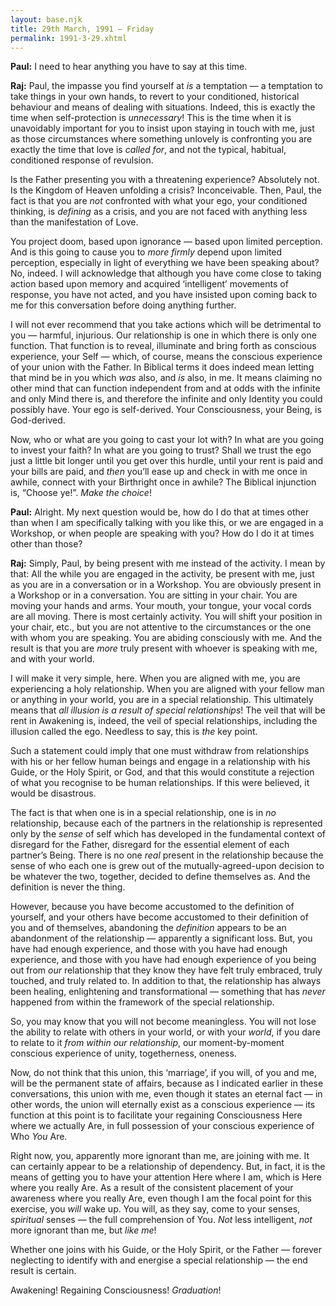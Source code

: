 ```yaml
---
layout: base.njk
title: 29th March, 1991 — Friday
permalink: 1991-3-29.xhtml
---
```


**Paul:** I need to hear anything you have to say at this time.

**Raj:** Paul, the impasse you find yourself at *is* a temptation — a temptation to take things in your own hands, to revert to your conditioned, historical behaviour and means of dealing with situations. 
Indeed, this is exactly the time when self-protection is *unnecessary*! 
This is the time when it is unavoidably important for you to insist upon staying in touch with me, just as those circumstances where something unlovely is confronting you are exactly the time that love is *called for*, and not the typical, habitual, conditioned response of revulsion.

Is the Father presenting you with a threatening experience? 
Absolutely not. 
Is the Kingdom of Heaven unfolding a crisis? 
Inconceivable. 
Then, Paul, the fact is that you are *not* confronted with what your ego, your conditioned thinking, is *defining* as a crisis, and you are not faced with anything less than the manifestation of Love.

You project doom, based upon ignorance — based upon limited perception. 
And is this going to cause you to *more firmly* depend upon limited perception, especially in light of everything we have been speaking about? 
No, indeed. 
I will acknowledge that although you have come close to taking action based upon memory and acquired ‘intelligent’ movements of response, you have not acted, and you have insisted upon coming back to me for this conversation before doing anything further.

I will not ever recommend that you take actions which will be detrimental to you — harmful, injurious. 
Our relationship is one in which there is only one function. 
That function is to reveal, illuminate and bring forth as conscious experience, your Self — which, of course, means the conscious experience of your union with the Father. 
In Biblical terms it does indeed mean letting that mind be in you which *was* also, and *is* also, in me. 
It means claiming no other mind that can function independent from and at odds with the infinite and only Mind there is, and therefore the infinite and only Identity you could possibly have. 
Your ego is self-derived. 
Your Consciousness, your Being, is God-derived.

Now, who or what are you going to cast your lot with? 
In what are you going to invest your faith? 
In what are you going to trust? 
Shall we trust the ego just a little bit longer until you get over this hurdle, until your rent is paid and your bills are paid, and *then* you’ll ease up and check in with me once in awhile, connect with your Birthright once in awhile? 
The Biblical injunction is, “Choose ye!”. *Make the choice*!

**Paul:** Alright. 
My next question would be, how do I do that at times other than when I am specifically talking with you like this, or we are engaged in a Workshop, or when people are speaking with you? 
How do I do it at times other than those?

**Raj:** Simply, Paul, by being present with me instead of the activity. 
I mean by that: All the while you are engaged in the activity, be present with me, just as you are in a conversation or in a Workshop. 
You are obviously present in a Workshop or in a conversation. 
You are sitting in your chair. 
You are moving your hands and arms. 
Your mouth, your tongue, your vocal cords are all moving. 
There is most certainly activity. 
You will shift your position in your chair, etc., but you are not attentive to the circumstances or the one with whom you are speaking. 
You are abiding consciously with me. 
And the result is that you are *more* truly present with whoever is speaking with me, and with your world.

I will make it very simple, here. 
When you are aligned with me, you are experiencing a holy relationship. 
When you are aligned with your fellow man or anything in your world, you are in a special relationship. 
This ultimately means that *all illusion is a result of special relationships*! 
The veil that will be rent in Awakening is, indeed, the veil of special relationships, including the illusion called the ego. 
Needless to say, this is *the* key point.

Such a statement could imply that one must withdraw from relationships with his or her fellow human beings and engage in a relationship with his Guide, or the Holy Spirit, or God, and that this would constitute a rejection of what you recognise to be human relationships. 
If this were believed, it would be disastrous.

The fact is that when one is in a special relationship, one is in *no* relationship, because each of the partners in the relationship is represented only by the *sense* of self which has developed in the fundamental context of disregard for the Father, disregard for the essential element of each partner’s Being. 
There is no one *real* present in the relationship because the sense of who each one is grew out of the mutually-agreed-upon decision to be whatever the two, together, decided to define themselves as. 
And the definition is never the thing.

However, because you have become accustomed to the definition of yourself, and your others have become accustomed to their definition of you and of themselves, abandoning the *definition* appears to be an abandonment of the relationship — apparently a significant loss. 
But, you have had enough experience, and those with you have had enough experience, and those with you have had enough experience of you being out from *our* relationship that they know they have felt truly embraced, truly touched, and truly related to. 
In addition to that, the relationship has always been healing, enlightening and transformational — something that has *never* happened from within the framework of the special relationship.

So, you may know that you will not become meaningless. 
You will not lose the ability to relate with others in your world, or with your *world*, if you dare to relate to it *from within our relationship*, our moment-by-moment conscious experience of unity, togetherness, oneness.

Now, do not think that this union, this ‘marriage’, if you will, of you and me, will be the permanent state of affairs, because as I indicated earlier in these conversations, this union with me, even though it states an eternal fact — in other words, the union will eternally exist as a conscious experience — its function at this point is to facilitate your regaining Consciousness Here where we actually Are, in full possession of your conscious experience of Who *You* Are.

Right now, you, apparently more ignorant than me, are joining with me. 
It can certainly appear to be a relationship of dependency. 
But, in fact, it is the means of getting you to have your attention Here where I am, which is Here where you really Are. 
As a result of the consistent placement of your awareness where you really Are, even though I am the focal point for this exercise, you *will* wake up. 
You will, as they say, come to your senses, *spiritual* senses — the full comprehension of You. 
*Not* less intelligent, *not* more ignorant than me, but *like me*!

Whether one joins with his Guide, or the Holy Spirit, or the Father — forever neglecting to identify with and energise a special relationship — the end result is certain.

Awakening! Regaining Consciousness! *Graduation*!
